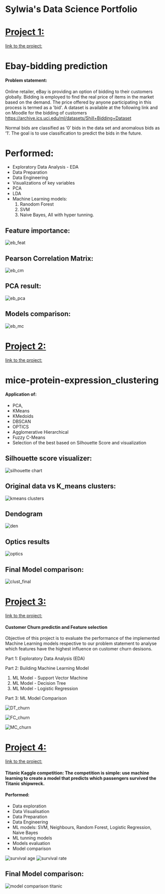 # Sylwia's Data Science Portfolio



# [Project 1:](https://github.com/SylwiaKmiec/Ebay-bidding-prediction)
[link to the project:](https://github.com/SylwiaKmiec/Ebay-bidding-prediction)

# Ebay-bidding prediction
#### Problem statement:
Online retailer, eBay is providing an option of bidding to their customers globally. Bidding is employed to find
the real price of items in the market based on the demand. The price offered by anyone participating in this
process is termed as a 'bid'. A dataset is available at the following link and on Moodle for the bidding of
customers
https://archive.ics.uci.edu/ml/datasets/Shill+Bidding+Dataset <br>

Normal bids are classified as ‘0’ bids in the data set and anomalous bids as ‘1’. The goal is to use classification
to predict the bids in the future.

# Performed:
- Exploratory Data Analysis - EDA
- Data Preparation
- Data Engineering
- Visualizations of key variables
- PCA
- LDA
- Machine Learning models:
    1. Ranodom Forest
    2. SVM
    3. Naive Bayes,
   All with hyper tunning. 
   
## Feature importance: <br>
![eb_feat](https://user-images.githubusercontent.com/80470115/163389498-c4ecbd8d-d701-4242-b6aa-587c8f8a7003.png)

## Pearson Correlation Matrix:<br>

![eb_cm](https://user-images.githubusercontent.com/80470115/163389612-6ea474c6-7966-4197-bcce-ad8a7a70f3fb.png)

##  PCA result: <br>
![eb_pca](https://user-images.githubusercontent.com/80470115/163389672-e4e4b989-72d6-4a36-9684-97ff1d45d2cd.png)

##  Models comparison: <br>
![eb_mc](https://user-images.githubusercontent.com/80470115/163389768-c06bfb6f-e7d3-4244-9462-ed8223313fd5.png)




# [Project 2:](https://github.com/SylwiaKmiec/mice-protein-expression_clustering.git)
[link to the project:](https://github.com/SylwiaKmiec/mice-protein-expression_clustering.git)

# mice-protein-expression_clustering 

#### Application of: 
   - PCA, 
   - KMeans  
   - KMedoids
   - DBSCAN
   - OPTICS
   - Agglomerative Hierarchical
   - Fuzzy C-Means 
   - Selection of the best based on Silhouette Score and visualization 

## Silhouette score visualizer: <br>
![silhouette chart](https://user-images.githubusercontent.com/80470115/162452356-0b9a91bf-ea28-48da-a5ee-a5aa9c0f7a05.png)

## Original data vs K_means clusters: <br>
![kmeans clusters](https://user-images.githubusercontent.com/80470115/162452316-24b11526-1a82-4378-ac04-84745ea7b6bd.png)

## Dendogram
![den](https://user-images.githubusercontent.com/80470115/164703523-effc397d-f73e-43a5-b935-58886be1cfd2.png)

## Optics results
![optics](https://user-images.githubusercontent.com/80470115/164703616-cd2550cb-f0b6-44f0-b98c-0c37ac86acb9.png)


## Final Model comparison: <br>
![clust_final](https://user-images.githubusercontent.com/80470115/164703296-135f862d-aeea-4cdb-9b75-7195a43667fe.png)





# [Project 3:](https://github.com/SylwiaKmiec/Customer-Churn-prediction-Feature-selection-methods.git)
  [link to the project:](https://github.com/SylwiaKmiec/Customer-Churn-prediction-Feature-selection-methods.git)
 
#### Customer Churn predictin and Feature selection

Objective of this project is to evaluate the performance of the implemented Machine Learning models respective to our problem statement to analyse which features have the highest influence on customer churn desisons.

Part 1: Exploratory Data Analysis (EDA) <br>

Part 2: Building Machine Learning Model <br>

1. ML Model - Support Vector Machine
2. ML Model - Decision Tree
3. ML Model - Logistic Regression <br>

Part 3: ML Model Comparison


![DT_churn](https://user-images.githubusercontent.com/80470115/163564364-7fb2cb74-f555-4d1a-af1b-f80d6b939448.png)

![FC_churn](https://user-images.githubusercontent.com/80470115/163564376-90b1c96f-5e3e-47a5-8092-b25a76124337.png)

![MC_churn](https://user-images.githubusercontent.com/80470115/163564381-a694e04a-64bf-4e86-a90e-92a02547df19.png)

# [Project 4:](https://github.com/SylwiaKmiec/titanic_kaggle.git)
[link to the project:](https://github.com/SylwiaKmiec/titanic_kaggle.git)

####  **Titanic Kaggle competition**: The competition is simple: use machine learning to create a model that predicts which passengers survived the Titanic shipwreck.
####  Performed:
   - Data exploration
   - Data Visualisation
   - Data Preparation
   - Data Engineering
   - ML models: SVM, Neighbours, Random Forest, Logistic Regression, Naive Bayes
   - ML tunning models
   - Models evaluation
   - Model comparison

![survival age](https://user-images.githubusercontent.com/80470115/162453410-5ce0259e-d7ad-4a72-aa0d-a7538a57c1c9.png)
![survival rate](https://user-images.githubusercontent.com/80470115/162453428-3a47242f-893f-48bd-8ae8-49b1a8737cc1.png)

## Final Model comparison:
![model comparison titanic](https://user-images.githubusercontent.com/80470115/162453389-105df933-08bc-456b-89d6-b71b69765d01.png)

